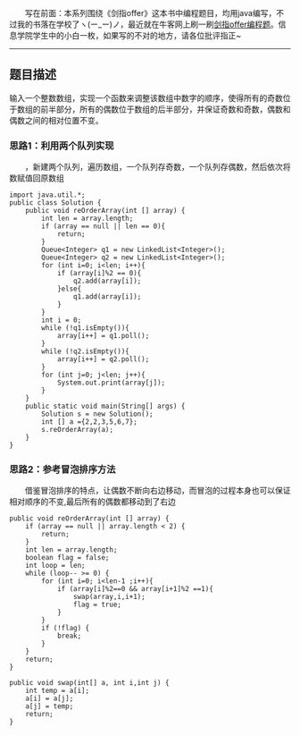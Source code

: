 &emsp;&emsp;写在前面：本系列围绕《剑指offer》这本书中编程题目，均用java编写，不过我的书落在学校了ヽ(ー_ー)ノ，最近就在牛客网上刷一刷[剑指offer编程题](https://www.nowcoder.com/ta/coding-interviews)。信息学院学生中的小白一枚，如果写的不对的地方，请各位批评指正~
___
## 题目描述
输入一个整数数组，实现一个函数来调整该数组中数字的顺序，使得所有的奇数位于数组的前半部分，所有的偶数位于数组的后半部分，并保证奇数和奇数，偶数和偶数之间的相对位置不变。
### 思路1：利用两个队列实现
&emsp;&emsp;，新建两个队列，遍历数组，一个队列存奇数，一个队列存偶数，然后依次将数赋值回原数组
```
import java.util.*;
public class Solution {
    public void reOrderArray(int [] array) {
        int len = array.length;
        if (array == null || len == 0){
            return;
        }
        Queue<Integer> q1 = new LinkedList<Integer>();
        Queue<Integer> q2 = new LinkedList<Integer>();
        for (int i=0; i<len; i++){
            if (array[i]%2 == 0){
                q2.add(array[i]);
            }else{
                q1.add(array[i]);
            }
        }
        int i = 0;
        while (!q1.isEmpty()){
            array[i++] = q1.poll();
        }
        while (!q2.isEmpty()){
            array[i++] = q2.poll();
        }
        for (int j=0; j<len; j++){
            System.out.print(array[j]);
        }
    }
    public static void main(String[] args) {
        Solution s = new Solution();
        int [] a ={2,2,3,5,6,7};
        s.reOrderArray(a);
    }
}
```
### 思路2：参考冒泡排序方法
&emsp;&emsp;借鉴冒泡排序的特点，让偶数不断向右边移动，而冒泡的过程本身也可以保证相对顺序的不变,最后所有的偶数都移动到了右边
```
public void reOrderArray(int [] array) {
    if (array == null || array.length < 2) {
        return;
    }
    int len = array.length;
    boolean flag = false;
    int loop = len;
    while (loop-- >= 0) {
        for (int i=0; i<len-1 ;i++){
            if (array[i]%2==0 && array[i+1]%2 ==1){
                swap(array,i,i+1);
                flag = true;
            }
        }
        if (!flag) {
            break;
        }
    }
    return;
}

public void swap(int[] a, int i,int j) {
    int temp = a[i];
    a[i] = a[j];
    a[j] = temp;
    return;
}
```
